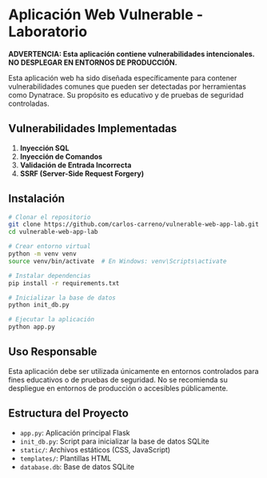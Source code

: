 # Aplicación Web Vulnerable - Laboratorio

**ADVERTENCIA: Esta aplicación contiene vulnerabilidades intencionales. NO DESPLEGAR EN ENTORNOS DE PRODUCCIÓN.**

Esta aplicación web ha sido diseñada específicamente para contener vulnerabilidades comunes que pueden ser detectadas por herramientas como Dynatrace. Su propósito es educativo y de pruebas de seguridad controladas.

## Vulnerabilidades Implementadas

1. **Inyección SQL**
2. **Inyección de Comandos**
3. **Validación de Entrada Incorrecta**
4. **SSRF (Server-Side Request Forgery)**

## Instalación

```bash
# Clonar el repositorio
git clone https://github.com/carlos-carreno/vulnerable-web-app-lab.git
cd vulnerable-web-app-lab

# Crear entorno virtual
python -m venv venv
source venv/bin/activate  # En Windows: venv\Scripts\activate

# Instalar dependencias
pip install -r requirements.txt

# Inicializar la base de datos
python init_db.py

# Ejecutar la aplicación
python app.py
```

## Uso Responsable

Esta aplicación debe ser utilizada únicamente en entornos controlados para fines educativos o de pruebas de seguridad. No se recomienda su despliegue en entornos de producción o accesibles públicamente.

## Estructura del Proyecto

- `app.py`: Aplicación principal Flask
- `init_db.py`: Script para inicializar la base de datos SQLite
- `static/`: Archivos estáticos (CSS, JavaScript)
- `templates/`: Plantillas HTML
- `database.db`: Base de datos SQLite
